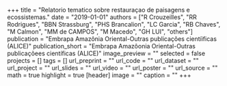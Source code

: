 +++
title = "Relatorio tematico sobre restauraçao de paisagens e ecossistemas."
date = "2019-01-01"
authors = ["R Crouzeilles", "RR Rodrigues", "BBN Strassburg", "PHS Brancalion", "LC Garcia", "RB Chaves", "M Calmon", "MM de CAMPOS", "M Macedo", "GH LUI", "others"]
publication = "Embrapa Amazônia Oriental-Outras publicações cientíificas (ALICE)"
publication_short = "Embrapa Amazôonia Oriental-Outras publicaçõees científicas (ALICE)"
image_preview = ""
selected = false
projects = []
tags = []
url_preprint = ""
url_code = ""
url_dataset = ""
url_project = ""
url_slides = ""
url_video = ""
url_poster = ""
url_source = ""
math = true
highlight = true
[header]
image = ""
caption = ""
+++
